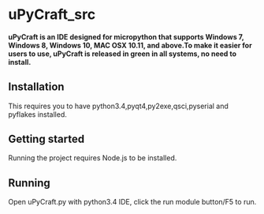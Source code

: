 # uPyCraft_src
#### uPyCraft is an IDE designed for micropython that supports Windows 7, Windows 8, Windows 10, MAC OSX 10.11, and above.To make it easier for users to use, uPyCraft is released in green in all systems, no need to install.

## Installation
This requires you to have python3.4,pyqt4,py2exe,qsci,pyserial and pyflakes installed.

## Getting started
Running the project requires Node.js to be installed.

## Running
Open uPyCraft.py with python3.4 IDE, click the run module button/F5 to run.
